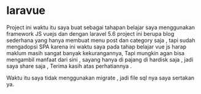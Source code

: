 # laravue
Project ini waktu itu saya buat sebagai tahapan belajar saya menggunakan framework JS vuejs dan  dengan laravel 5.6
project ini berupa blog sederhana yang hanya membuat menu post dan category saja , tapi sudah mengadopsi SPA
karena ini waktu saya pada tahap belajar vue js  harap maklum masih sangat banyak kekurangannya, 
Tapi mungkin agan bisa mengambil manfaat dari sini , sayang hanya di pajang di hardisk saja , jadi saya share saja , 
Terima kasih atas perhatiannya .

Waktu itu saya tidak menggunakan migrate , jadi file sql nya saya sertakan ya. 
